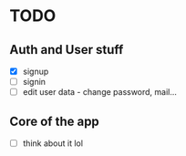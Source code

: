 # TODO

## Auth and User stuff
- [x] signup
- [ ] signin
- [ ] edit user data - change password, mail...

## Core of the app
- [ ] think about it lol
